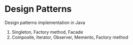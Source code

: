 # Design Patterns

Design patterns implementation in Java

1. Singleton, Factory method, Facade
2. Composite, Iterator, Observer, Memento, Factory method

